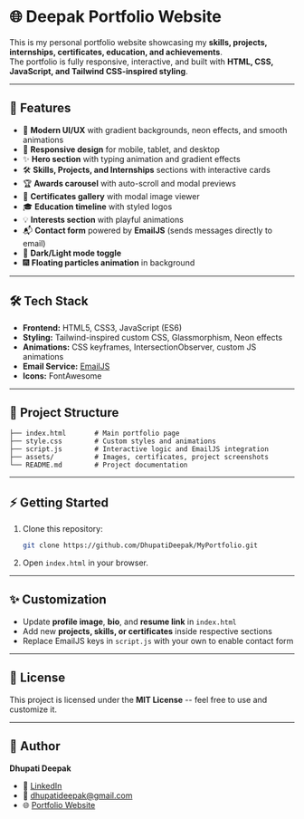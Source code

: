 # 🌐 Deepak Portfolio Website

This is my personal portfolio website showcasing my **skills, projects,
internships, certificates, education, and achievements**.  
The portfolio is fully responsive, interactive, and built with **HTML,
CSS, JavaScript, and Tailwind CSS-inspired styling**.

------------------------------------------------------------------------

## 🚀 Features

-   🎨 **Modern UI/UX** with gradient backgrounds, neon effects, and
    smooth animations  
-   📱 **Responsive design** for mobile, tablet, and desktop  
-   ✨ **Hero section** with typing animation and gradient effects  
-   🛠️ **Skills, Projects, and Internships** sections with interactive
    cards  
-   🏆 **Awards carousel** with auto-scroll and modal previews  
-   📜 **Certificates gallery** with modal image viewer  
-   🎓 **Education timeline** with styled logos  
-   💡 **Interests section** with playful animations  
-   📬 **Contact form** powered by **EmailJS** (sends messages directly
    to email)  
-   🌙 **Dark/Light mode toggle**  
-   🎆 **Floating particles animation** in background  

------------------------------------------------------------------------

## 🛠️ Tech Stack

-   **Frontend:** HTML5, CSS3, JavaScript (ES6)  
-   **Styling:** Tailwind-inspired custom CSS, Glassmorphism, Neon
    effects  
-   **Animations:** CSS keyframes, IntersectionObserver, custom JS
    animations  
-   **Email Service:** [EmailJS](https://www.emailjs.com/)  
-   **Icons:** FontAwesome  

------------------------------------------------------------------------


## 📂 Project Structure

    ├── index.html       # Main portfolio page
    ├── style.css        # Custom styles and animations
    ├── script.js        # Interactive logic and EmailJS integration
    ├── assets/          # Images, certificates, project screenshots
    └── README.md        # Project documentation




------------------------------------------------------------------------

## ⚡ Getting Started

1.  Clone this repository:

    ```bash
    git clone https://github.com/DhupatiDeepak/MyPortfolio.git
    ```

2.  Open `index.html` in your browser.

------------------------------------------------------------------------

## ✨ Customization

-   Update **profile image**, **bio**, and **resume link** in
    `index.html`  
-   Add new **projects, skills, or certificates** inside respective
    sections  
-   Replace EmailJS keys in `script.js` with your own to enable contact
    form  

------------------------------------------------------------------------

## 📜 License

This project is licensed under the **MIT License** -- feel free to use
and customize it.

------------------------------------------------------------------------

## 👤 Author

**Dhupati Deepak**  
- 💼 [LinkedIn](https://www.linkedin.com/in/dhupati-deepak-771622269/)  
- 📧 dhupatideepak@gmail.com  
- 🌐 [Portfolio Website](https://dhupatideepak.github.io/MyPortfolio/)  

